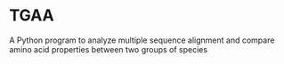 # TGAA
A Python program to analyze multiple sequence alignment and compare amino acid properties between two groups of species
